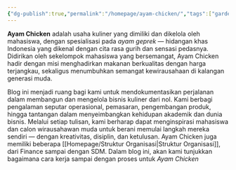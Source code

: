 ```yaml
---
{"dg-publish":true,"permalink":"/homepage/ayam-chicken/","tags":["gardenEntry"]}
---
```




**Ayam Chicken** adalah usaha kuliner yang dimiliki dan dikelola oleh mahasiswa, dengan spesialisasi pada _ayam geprek_ — hidangan khas Indonesia yang dikenal dengan cita rasa gurih dan sensasi pedasnya. Didirikan oleh sekelompok mahasiswa yang bersemangat, Ayam Chicken hadir dengan misi menghadirkan makanan berkualitas dengan harga terjangkau, sekaligus menumbuhkan semangat kewirausahaan di kalangan generasi muda.

Blog ini menjadi ruang bagi kami untuk mendokumentasikan perjalanan dalam membangun dan mengelola bisnis kuliner dari nol. Kami berbagi pengalaman seputar operasional, pemasaran, pengembangan produk, hingga tantangan dalam menyeimbangkan kehidupan akademik dan dunia bisnis. Melalui setiap tulisan, kami berharap dapat menginspirasi mahasiswa dan calon wirausahawan muda untuk berani memulai langkah mereka sendiri — dengan kreativitas, disiplin, dan ketulusan. Ayam Chicken juga memiliki beberapa [[Homepage/Struktur Organisasi\|Struktur Organisasi]], dari Finance sampai dengan SDM. Dalam blog ini, akan kami tunjukkan bagaimana cara kerja sampai dengan proses untuk *Ayam Chicken* 

